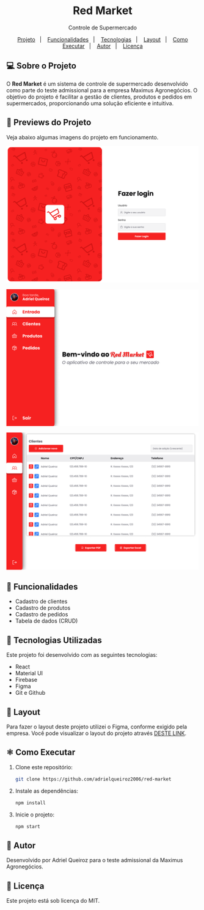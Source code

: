 <h1 align="center"> Red Market </h1>

<p align="center">
Controle de Supermercado

<p align="center">
<a href="#-sobre-o-projeto">Projeto</a>&nbsp;&nbsp;&nbsp;|&nbsp;&nbsp;&nbsp;
<a href="#-funcionalidades">Funcionalidades</a>&nbsp;&nbsp;&nbsp;|&nbsp;&nbsp;&nbsp;
<a href="#-tecnologias-utilizadas">Tecnologias</a>&nbsp;&nbsp;&nbsp;|&nbsp;&nbsp;&nbsp;
<a href="#-layout">Layout</a>&nbsp;&nbsp;&nbsp;|&nbsp;&nbsp;&nbsp;
<a href="#como-executar">Como Executar</a>&nbsp;&nbsp;&nbsp;|&nbsp;&nbsp;&nbsp;
<a href="#autor">Autor</a>&nbsp;&nbsp;&nbsp;|&nbsp;&nbsp;&nbsp;
<a href="#memo-licença">Licença</a>
</p>

## 💻 Sobre o Projeto

O **Red Market** é um sistema de controle de supermercado desenvolvido como parte do teste admissional para a empresa Maximus Agronegócios. O objetivo do projeto é facilitar a gestão de clientes, produtos e pedidos em supermercados, proporcionando uma solução eficiente e intuitiva.

## 📸 Previews do Projeto

Veja abaixo algumas imagens do projeto em funcionamento.

<p align="center">
    <img src=".github/preview1.png" alt="Preview 1" width="600"/>
</p>
<p align="center">
    <img src=".github/preview2.png" alt="Preview 2" width="600"/>
</p>
<p align="center">
    <img src=".github/preview3.png" alt="Preview 3" width="600"/>
</p>

## 🛒 Funcionalidades

- Cadastro de clientes
- Cadastro de produtos
- Cadastro de pedidos
- Tabela de dados (CRUD)

## 🚀 Tecnologias Utilizadas

Este projeto foi desenvolvido com as seguintes tecnologias:

- React
- Material UI
- Firebase
- Figma
- Git e Github

## 🔖 Layout

Para fazer o layout deste projeto utilizei o Figma, conforme exigido pela empresa. Você pode visualizar o layout do projeto através [DESTE LINK](https://www.figma.com/community/file/1522031226309851407).

## ⚛️ Como Executar

1. Clone este repositório:
   ```bash
   git clone https://github.com/adrielqueiroz2006/red-market
   ```
2. Instale as dependências:
   ```bash
   npm install
   ```
3. Inicie o projeto:
   ```bash
   npm start
   ```

## 🙋 Autor

Desenvolvido por Adriel Queiroz para o teste admissional da Maximus Agronegócios.

## :memo: Licença

Este projeto está sob licença do MIT.
